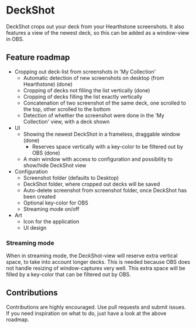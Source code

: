# DeckShot
DeckShot crops out your deck from your Hearthstone screenshots. It also features a view of the newest deck, so this can be added as a window-view in OBS.

## Feature roadmap
- Cropping out deck-list from screenshots in 'My Collection'
	- Automatic detection of new screenshots on desktop (from Hearthstone) (done)
	- Cropping of decks not filling the list vertically (done)
	- Cropping of decks filling the list exactly vertically
	- Concatenation of two screenshot of the same deck, one scrolled to the top, other scrolled to the bottom
	- Detection of whether the screenshot were done in the 'My Collection' view, with a deck shown
- UI
	- Showing the newest DeckShot in a frameless, draggable window (done)
		- Reserves space vertically with a key-color to be filtered out by OBS (done)
	- A main window with access to configuration and possibility to show/hide DeckShot view
- Configuration
	- Screenshot folder (defaults to Desktop)
	- DeckShot folder, where cropped out decks will be saved
	- Auto-delete screenshot from screenshot folder, once DeckShot has been created
	- Optional key-color for OBS
	- Streaming mode on/off
- Art
	- Icon for the application
	- UI design 

### Streaming mode

When in streaming mode, the DeckShot-view will reserve extra vertical space, to take into account longer decks. This is needed because OBS does not handle resizing of window-captures very well. This extra space will be filled by a key-color that can be filtered out by OBS.

## Contributions

Contributions are highly encouraged. Use pull requests and submit issues. If you need inspiration on what to do, just have a look at the above roadmap.